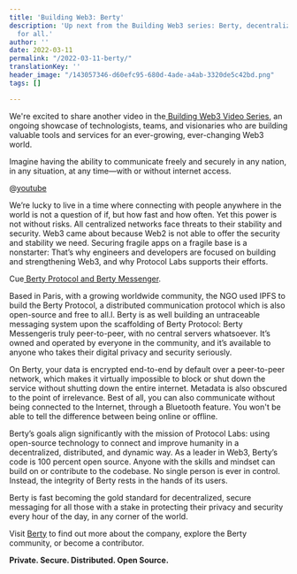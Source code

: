 ```yaml
---
title: 'Building Web3: Berty'
description: 'Up next from the Building Web3 series: Berty, decentralized messaging
  for all.'
author: ''
date: 2022-03-11
permalink: "/2022-03-11-berty/"
translationKey: ''
header_image: "/143057346-d60efc95-680d-4ade-a4ab-3320de5c42bd.png"
tags: []

---
```

We're excited to share another video in the[ Building Web3 Video Series](https://www.youtube.com/playlist?list=PL_0VrY55uV1-THfh1GVoE6v0SxKO9M0gs), an ongoing showcase of technologists, teams, and visionaries who are building valuable tools and services for an ever-growing, ever-changing Web3 world.

Imagine having the ability to communicate freely and securely in any nation, in any situation, at any time—with or without internet access.

@[youtube](cC-tXnMyiBc)

We’re lucky to live in a time where connecting with people anywhere in the world is not a question of if, but how fast and how often. Yet this power is not without risks. All centralized networks face threats to their stability and security. Web3 came about because Web2 is not able to offer the security and stability we need. Securing fragile apps on a fragile base is a nonstarter: That’s why engineers and developers are focused on building and strengthening Web3, and why Protocol Labs supports their efforts.

Cue[ Berty Protocol and Berty Messenger](https://berty.tech/).

Based in Paris, with a growing worldwide community, the NGO used IPFS to build the Berty Protocol, a distributed communication protocol which is also open-source and free to all.l. Berty is as well building an untraceable messaging system upon the scaffolding of Berty Protocol: Berty Messengeris truly peer-to-peer, with no central servers whatsoever. It’s owned and operated by everyone in the community, and it’s available to anyone who takes their digital privacy and security seriously.

On Berty, your data is encrypted end-to-end by default over a peer-to-peer network, which makes it virtually impossible to block or shut down the service without shutting down the entire internet. Metadata is also obscured to the point of irrelevance. Best of all, you can also communicate without being connected to the Internet, through a Bluetooth feature. You won't be able to tell the difference between being online or offline.

Berty’s goals align significantly with the mission of Protocol Labs: using open-source technology to connect and improve humanity in a decentralized, distributed, and dynamic way. As a leader in Web3, Berty’s code is 100 percent open source. Anyone with the skills and mindset can build on or contribute to the codebase. No single person is ever in control. Instead, the integrity of Berty rests in the hands of its users.

Berty is fast becoming the gold standard for decentralized, secure messaging for all those with a stake in protecting their privacy and security every hour of the day, in any corner of the world.

Visit [Berty](https://berty.tech/community) to find out more about the company, explore the Berty community, or become a contributor.

**Private. Secure. Distributed. Open Source.**